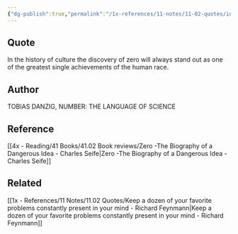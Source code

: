 ```yaml
---
{"dg-publish":true,"permalink":"/1x-references/11-notes/11-02-quotes/in-the-history-of-culture-the-discovery-of-zero-will-always-stand-out-as-one-of-the-greatest-single-achievements-of-the-human-race-tobias-danzig/","title":"In the history of culture the discovery of zero will always stand out as one of the greatest single achievements of the human race - Tobias Danzig","created":"2024-03-08T21:27:35.254+03:00","updated":"2024-03-08T21:28:25.716+03:00"}
---
```



## Quote
In the history of culture the discovery of zero will always stand out as one of the greatest single achievements of the human race.

## Author
TOBIAS DANZIG, NUMBER: THE LANGUAGE OF SCIENCE

## Reference
[[4x - Reading/41 Books/41.02 Book reviews/Zero -The Biography of a Dangerous Idea - Charles Seife\|Zero -The Biography of a Dangerous Idea - Charles Seife]]

## Related
[[1x - References/11 Notes/11.02 Quotes/Keep a dozen of your favorite problems constantly present in your mind - Richard Feynmann\|Keep a dozen of your favorite problems constantly present in your mind - Richard Feynmann]]
